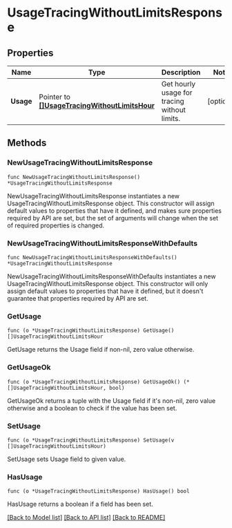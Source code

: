 # UsageTracingWithoutLimitsResponse

## Properties

Name | Type | Description | Notes
---- | ---- | ----------- | ------
**Usage** | Pointer to [**[]UsageTracingWithoutLimitsHour**](UsageTracingWithoutLimitsHour.md) | Get hourly usage for tracing without limits. | [optional] 

## Methods

### NewUsageTracingWithoutLimitsResponse

`func NewUsageTracingWithoutLimitsResponse() *UsageTracingWithoutLimitsResponse`

NewUsageTracingWithoutLimitsResponse instantiates a new UsageTracingWithoutLimitsResponse object.
This constructor will assign default values to properties that have it defined,
and makes sure properties required by API are set, but the set of arguments
will change when the set of required properties is changed.

### NewUsageTracingWithoutLimitsResponseWithDefaults

`func NewUsageTracingWithoutLimitsResponseWithDefaults() *UsageTracingWithoutLimitsResponse`

NewUsageTracingWithoutLimitsResponseWithDefaults instantiates a new UsageTracingWithoutLimitsResponse object.
This constructor will only assign default values to properties that have it defined,
but it doesn't guarantee that properties required by API are set.

### GetUsage

`func (o *UsageTracingWithoutLimitsResponse) GetUsage() []UsageTracingWithoutLimitsHour`

GetUsage returns the Usage field if non-nil, zero value otherwise.

### GetUsageOk

`func (o *UsageTracingWithoutLimitsResponse) GetUsageOk() (*[]UsageTracingWithoutLimitsHour, bool)`

GetUsageOk returns a tuple with the Usage field if it's non-nil, zero value otherwise
and a boolean to check if the value has been set.

### SetUsage

`func (o *UsageTracingWithoutLimitsResponse) SetUsage(v []UsageTracingWithoutLimitsHour)`

SetUsage sets Usage field to given value.

### HasUsage

`func (o *UsageTracingWithoutLimitsResponse) HasUsage() bool`

HasUsage returns a boolean if a field has been set.


[[Back to Model list]](../README.md#documentation-for-models) [[Back to API list]](../README.md#documentation-for-api-endpoints) [[Back to README]](../README.md)


